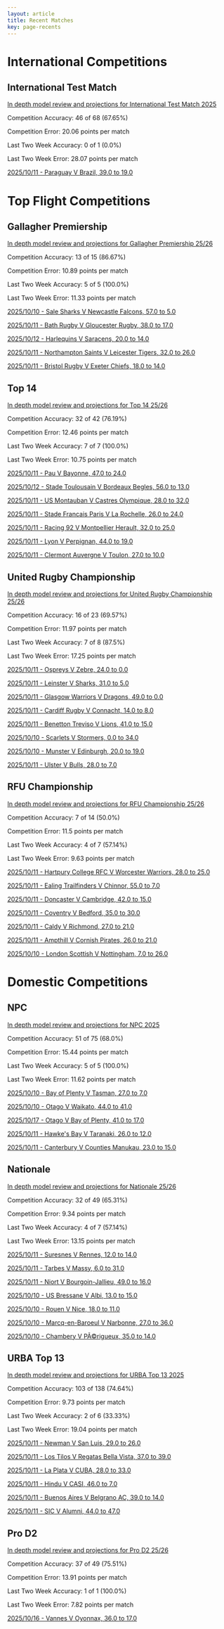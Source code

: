 ```yaml
---  
layout: article  
title: Recent Matches  
key: page-recents  
---
```

# International Competitions

## International Test Match


[In depth model review and projections for International Test Match 2025](comp_files/International_Test_Match_2025)

Competition Accuracy: 46 of 68 (67.65%)

Competition Error: 20.06 points per match

Last Two Week Accuracy: 0 of 1 (0.0%)

Last Two Week Error: 28.07 points per match

[2025/10/11 - Paraguay V Brazil, 39.0 to 19.0](reviews\2025-10-11-Paraguay_V_Brazil)
# Top Flight Competitions

## Gallagher Premiership


[In depth model review and projections for Gallagher Premiership 25/26](comp_files/Gallagher_Premiership_2526)

Competition Accuracy: 13 of 15 (86.67%)

Competition Error: 10.89 points per match

Last Two Week Accuracy: 5 of 5 (100.0%)

Last Two Week Error: 11.33 points per match

[2025/10/10 - Sale Sharks V Newcastle Falcons, 57.0 to 5.0](reviews\2025-10-10-SaleSharks_V_NewcastleFalcons)

[2025/10/11 - Bath Rugby V Gloucester Rugby, 38.0 to 17.0](reviews\2025-10-11-BathRugby_V_GloucesterRugby)

[2025/10/12 - Harlequins V Saracens, 20.0 to 14.0](reviews\2025-10-12-Harlequins_V_Saracens)

[2025/10/11 - Northampton Saints V Leicester Tigers, 32.0 to 26.0](reviews\2025-10-11-NorthamptonSaints_V_LeicesterTigers)

[2025/10/11 - Bristol Rugby V Exeter Chiefs, 18.0 to 14.0](reviews\2025-10-11-BristolRugby_V_ExeterChiefs)
## Top 14


[In depth model review and projections for Top 14 25/26](comp_files/Top_14_2526)

Competition Accuracy: 32 of 42 (76.19%)

Competition Error: 12.46 points per match

Last Two Week Accuracy: 7 of 7 (100.0%)

Last Two Week Error: 10.75 points per match

[2025/10/11 - Pau V Bayonne, 47.0 to 24.0](reviews\2025-10-11-Pau_V_Bayonne)

[2025/10/12 - Stade Toulousain V Bordeaux Begles, 56.0 to 13.0](reviews\2025-10-12-StadeToulousain_V_BordeauxBegles)

[2025/10/11 - US Montauban V Castres Olympique, 28.0 to 32.0](reviews\2025-10-11-USMontauban_V_CastresOlympique)

[2025/10/11 - Stade Francais Paris V La Rochelle, 26.0 to 24.0](reviews\2025-10-11-StadeFrancaisParis_V_LaRochelle)

[2025/10/11 - Racing 92 V Montpellier Herault, 32.0 to 25.0](reviews\2025-10-11-Racing92_V_MontpellierHerault)

[2025/10/11 - Lyon V Perpignan, 44.0 to 19.0](reviews\2025-10-11-Lyon_V_Perpignan)

[2025/10/11 - Clermont Auvergne V Toulon, 27.0 to 10.0](reviews\2025-10-11-ClermontAuvergne_V_Toulon)
## United Rugby Championship


[In depth model review and projections for United Rugby Championship 25/26](comp_files/United_Rugby_Championship_2526)

Competition Accuracy: 16 of 23 (69.57%)

Competition Error: 11.97 points per match

Last Two Week Accuracy: 7 of 8 (87.5%)

Last Two Week Error: 17.25 points per match

[2025/10/11 - Ospreys V Zebre, 24.0 to 0.0](reviews\2025-10-11-Ospreys_V_Zebre)

[2025/10/11 - Leinster V Sharks, 31.0 to 5.0](reviews\2025-10-11-Leinster_V_Sharks)

[2025/10/11 - Glasgow Warriors V Dragons, 49.0 to 0.0](reviews\2025-10-11-GlasgowWarriors_V_Dragons)

[2025/10/11 - Cardiff Rugby V Connacht, 14.0 to 8.0](reviews\2025-10-11-CardiffRugby_V_Connacht)

[2025/10/11 - Benetton Treviso V Lions, 41.0 to 15.0](reviews\2025-10-11-BenettonTreviso_V_Lions)

[2025/10/10 - Scarlets V Stormers, 0.0 to 34.0](reviews\2025-10-10-Scarlets_V_Stormers)

[2025/10/10 - Munster V Edinburgh, 20.0 to 19.0](reviews\2025-10-10-Munster_V_Edinburgh)

[2025/10/11 - Ulster V Bulls, 28.0 to 7.0](reviews\2025-10-11-Ulster_V_Bulls)
## RFU Championship


[In depth model review and projections for RFU Championship 25/26](comp_files/RFU_Championship_2526)

Competition Accuracy: 7 of 14 (50.0%)

Competition Error: 11.5 points per match

Last Two Week Accuracy: 4 of 7 (57.14%)

Last Two Week Error: 9.63 points per match

[2025/10/11 - Hartpury College RFC V Worcester Warriors, 28.0 to 25.0](reviews\2025-10-11-HartpuryCollege_V_WorcesterWarriors)

[2025/10/11 - Ealing Trailfinders V Chinnor, 55.0 to 7.0](reviews\2025-10-11-EalingTrailfinders_V_Chinnor)

[2025/10/11 - Doncaster V Cambridge, 42.0 to 15.0](reviews\2025-10-11-Doncaster_V_Cambridge)

[2025/10/11 - Coventry V Bedford, 35.0 to 30.0](reviews\2025-10-11-Coventry_V_Bedford)

[2025/10/11 - Caldy V Richmond, 27.0 to 21.0](reviews\2025-10-11-Caldy_V_Richmond)

[2025/10/11 - Ampthill V Cornish Pirates, 26.0 to 21.0](reviews\2025-10-11-Ampthill_V_CornishPirates)

[2025/10/10 - London Scottish V Nottingham, 7.0 to 26.0](reviews\2025-10-10-LondonScottish_V_Nottingham)
# Domestic Competitions

## NPC


[In depth model review and projections for NPC 2025](comp_files/NPC_2025)

Competition Accuracy: 51 of 75 (68.0%)

Competition Error: 15.44 points per match

Last Two Week Accuracy: 5 of 5 (100.0%)

Last Two Week Error: 11.62 points per match

[2025/10/10 - Bay of Plenty V Tasman, 27.0 to 7.0](reviews\2025-10-10-BayofPlenty_V_Tasman)

[2025/10/10 - Otago V Waikato, 44.0 to 41.0](reviews\2025-10-10-Otago_V_Waikato)

[2025/10/17 - Otago V Bay of Plenty, 41.0 to 17.0](reviews\2025-10-17-Otago_V_BayofPlenty)

[2025/10/11 - Hawke's Bay V Taranaki, 26.0 to 12.0](reviews\2025-10-11-HawkesBay_V_Taranaki)

[2025/10/11 - Canterbury V Counties Manukau, 23.0 to 15.0](reviews\2025-10-11-Canterbury_V_CountiesManukau)
## Nationale


[In depth model review and projections for Nationale 25/26](comp_files/Nationale_2526)

Competition Accuracy: 32 of 49 (65.31%)

Competition Error: 9.34 points per match

Last Two Week Accuracy: 4 of 7 (57.14%)

Last Two Week Error: 13.15 points per match

[2025/10/11 - Suresnes V Rennes, 12.0 to 14.0](reviews\2025-10-11-Suresnes_V_Rennes)

[2025/10/11 - Tarbes V Massy, 6.0 to 31.0](reviews\2025-10-11-Tarbes_V_Massy)

[2025/10/11 - Niort V Bourgoin-Jallieu, 49.0 to 16.0](reviews\2025-10-11-Niort_V_Bourgoin-Jallieu)

[2025/10/10 - US Bressane V Albi, 13.0 to 15.0](reviews\2025-10-10-USBressane_V_Albi)

[2025/10/10 - Rouen V Nice, 18.0 to 11.0](reviews\2025-10-10-Rouen_V_Nice)

[2025/10/10 - Marcq-en-Baroeul V Narbonne, 27.0 to 36.0](reviews\2025-10-10-Marcq-en-Baroeul_V_Narbonne)

[2025/10/10 - Chambery V PÃ©rigueux, 35.0 to 14.0](reviews\2025-10-10-Chambery_V_Perigueux)
## URBA Top 13


[In depth model review and projections for URBA Top 13 2025](comp_files/URBA_Top_13_2025)

Competition Accuracy: 103 of 138 (74.64%)

Competition Error: 9.73 points per match

Last Two Week Accuracy: 2 of 6 (33.33%)

Last Two Week Error: 19.04 points per match

[2025/10/11 - Newman V San Luis, 29.0 to 26.0](reviews\2025-10-11-Newman_V_SanLuis)

[2025/10/11 - Los Tilos V Regatas Bella Vista, 37.0 to 39.0](reviews\2025-10-11-LosTilos_V_RegatasBellaVista)

[2025/10/11 - La Plata V CUBA, 28.0 to 33.0](reviews\2025-10-11-LaPlata_V_CUBA)

[2025/10/11 - Hindu V CASI, 46.0 to 7.0](reviews\2025-10-11-Hindu_V_CASI)

[2025/10/11 - Buenos Aires V Belgrano AC, 39.0 to 14.0](reviews\2025-10-11-BuenosAires_V_BelgranoAC)

[2025/10/11 - SIC V Alumni, 44.0 to 47.0](reviews\2025-10-11-SIC_V_Alumni)
## Pro D2


[In depth model review and projections for Pro D2 25/26](comp_files/Pro_D2_2526)

Competition Accuracy: 37 of 49 (75.51%)

Competition Error: 13.91 points per match

Last Two Week Accuracy: 1 of 1 (100.0%)

Last Two Week Error: 7.82 points per match

[2025/10/16 - Vannes V Oyonnax, 36.0 to 17.0](reviews\2025-10-16-Vannes_V_Oyonnax)